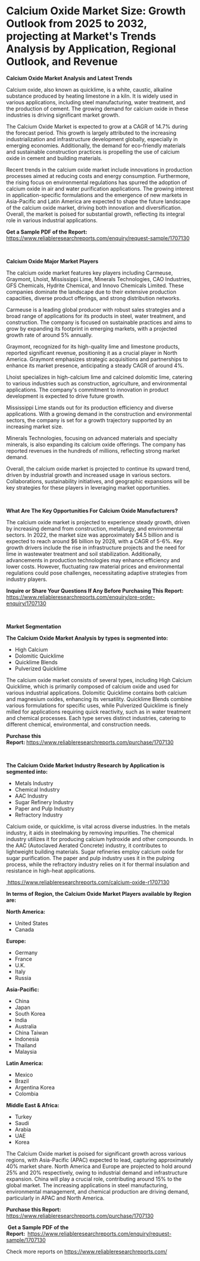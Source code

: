 <p><h1>Calcium Oxide Market Size: Growth Outlook from 2025 to 2032, projecting at Market's Trends Analysis by Application, Regional Outlook, and Revenue</h1></p><p><strong>Calcium Oxide Market Analysis and Latest Trends</strong></p>
<p><p>Calcium oxide, also known as quicklime, is a white, caustic, alkaline substance produced by heating limestone in a kiln. It is widely used in various applications, including steel manufacturing, water treatment, and the production of cement. The growing demand for calcium oxide in these industries is driving significant market growth.</p><p>The Calcium Oxide Market is expected to grow at a CAGR of 14.7% during the forecast period. This growth is largely attributed to the increasing industrialization and infrastructure development globally, especially in emerging economies. Additionally, the demand for eco-friendly materials and sustainable construction practices is propelling the use of calcium oxide in cement and building materials.</p><p>Recent trends in the calcium oxide market include innovations in production processes aimed at reducing costs and energy consumption. Furthermore, the rising focus on environmental regulations has spurred the adoption of calcium oxide in air and water purification applications. The growing interest in application-specific formulations and the emergence of new markets in Asia-Pacific and Latin America are expected to shape the future landscape of the calcium oxide market, driving both innovation and diversification. Overall, the market is poised for substantial growth, reflecting its integral role in various industrial applications.</p></p>
<p><strong>Get a Sample PDF of the Report:&nbsp;</strong> <a href="https://www.reliableresearchreports.com/enquiry/request-sample/1707130?utm_campaign=9&utm_medium=2&utm_source=Github&utm_content=ia&utm_term=30012025&utm_id=calcium-oxide">https://www.reliableresearchreports.com/enquiry/request-sample/1707130</a></p>
<p>&nbsp;</p>
<p><strong>Calcium Oxide Major Market Players</strong></p>
<p><p>The calcium oxide market features key players including Carmeuse, Graymont, Lhoist, Mississippi Lime, Minerals Technologies, CAO Industries, GFS Chemicals, Hydrite Chemical, and Innovo Chemicals Limited. These companies dominate the landscape due to their extensive production capacities, diverse product offerings, and strong distribution networks.</p><p>Carmeuse is a leading global producer with robust sales strategies and a broad range of applications for its products in steel, water treatment, and construction. The company is focused on sustainable practices and aims to grow by expanding its footprint in emerging markets, with a projected growth rate of around 5% annually.</p><p>Graymont, recognized for its high-quality lime and limestone products, reported significant revenue, positioning it as a crucial player in North America. Graymont emphasizes strategic acquisitions and partnerships to enhance its market presence, anticipating a steady CAGR of around 4%.</p><p>Lhoist specializes in high-calcium lime and calcined dolomitic lime, catering to various industries such as construction, agriculture, and environmental applications. The company's commitment to innovation in product development is expected to drive future growth.</p><p>Mississippi Lime stands out for its production efficiency and diverse applications. With a growing demand in the construction and environmental sectors, the company is set for a growth trajectory supported by an increasing market size.</p><p>Minerals Technologies, focusing on advanced materials and specialty minerals, is also expanding its calcium oxide offerings. The company has reported revenues in the hundreds of millions, reflecting strong market demand.</p><p>Overall, the calcium oxide market is projected to continue its upward trend, driven by industrial growth and increased usage in various sectors. Collaborations, sustainability initiatives, and geographic expansions will be key strategies for these players in leveraging market opportunities.</p></p>
<p>&nbsp;</p>
<p><strong>What Are The Key Opportunities For Calcium Oxide Manufacturers?</strong></p>
<p><p>The calcium oxide market is projected to experience steady growth, driven by increasing demand from construction, metallurgy, and environmental sectors. In 2022, the market size was approximately $4.5 billion and is expected to reach around $6 billion by 2028, with a CAGR of 5-6%. Key growth drivers include the rise in infrastructure projects and the need for lime in wastewater treatment and soil stabilization. Additionally, advancements in production technologies may enhance efficiency and lower costs. However, fluctuating raw material prices and environmental regulations could pose challenges, necessitating adaptive strategies from industry players.</p></p>
<p><strong>Inquire or Share Your Questions If Any Before Purchasing This Report:</strong> <a href="https://www.reliableresearchreports.com/enquiry/pre-order-enquiry/1707130?utm_campaign=9&utm_medium=2&utm_source=Github&utm_content=ia&utm_term=30012025&utm_id=calcium-oxide">https://www.reliableresearchreports.com/enquiry/pre-order-enquiry/1707130</a></p>
<p>&nbsp;</p>
<p><strong>Market Segmentation</strong></p>
<p><strong>The Calcium Oxide Market Analysis by types is segmented into:</strong></p>
<p><ul><li>High Calcium</li><li>Dolomitic Quicklime</li><li>Quicklime Blends</li><li>Pulverized Quicklime</li></ul></p>
<p><p>The calcium oxide market consists of several types, including High Calcium Quicklime, which is primarily composed of calcium oxide and used for various industrial applications. Dolomitic Quicklime contains both calcium and magnesium oxides, enhancing its versatility. Quicklime Blends combine various formulations for specific uses, while Pulverized Quicklime is finely milled for applications requiring quick reactivity, such as in water treatment and chemical processes. Each type serves distinct industries, catering to different chemical, environmental, and construction needs.</p></p>
<p><strong>Purchase this Report:&nbsp;</strong><a href="https://www.reliableresearchreports.com/purchase/1707130?utm_campaign=9&utm_medium=2&utm_source=Github&utm_content=ia&utm_term=30012025&utm_id=calcium-oxide">https://www.reliableresearchreports.com/purchase/1707130</a></p>
<p>&nbsp;</p>
<p><strong>The Calcium Oxide Market Industry Research by Application is segmented into:</strong></p>
<p><ul><li>Metals Industry</li><li>Chemical Industry</li><li>AAC Industry</li><li>Sugar Refinery Industry</li><li>Paper and Pulp Industry</li><li>Refractory Industry</li></ul></p>
<p><p>Calcium oxide, or quicklime, is vital across diverse industries. In the metals industry, it aids in steelmaking by removing impurities. The chemical industry utilizes it for producing calcium hydroxide and other compounds. In the AAC (Autoclaved Aerated Concrete) industry, it contributes to lightweight building materials. Sugar refineries employ calcium oxide for sugar purification. The paper and pulp industry uses it in the pulping process, while the refractory industry relies on it for thermal insulation and resistance in high-heat applications.</p></p>
<p><a href="https://www.reliableresearchreports.com/calcium-oxide-r1707130?utm_campaign=9&utm_medium=2&utm_source=Github&utm_content=ia&utm_term=30012025&utm_id=calcium-oxide">&nbsp;https://www.reliableresearchreports.com/calcium-oxide-r1707130</a></p>
<p><strong>In terms of Region, the Calcium Oxide Market Players available by Region are:</strong></p>
<p>
    <p> <strong> North America: </strong>
        <ul>
            <li>United States</li>
            <li>Canada</li>
        </ul>
        </p> 
    <p> <strong> Europe: </strong>
        <ul>
            <li>Germany</li>
            <li>France</li>
            <li>U.K.</li>
            <li>Italy</li>
            <li>Russia</li>
        </ul>
        </p> 
    <p> <strong> Asia-Pacific: </strong>
        <ul>
            <li>China</li>
            <li>Japan</li>
            <li>South Korea</li>
            <li>India</li>
            <li>Australia</li>
            <li>China Taiwan</li>
            <li>Indonesia</li>
            <li>Thailand</li>
            <li>Malaysia</li>
        </ul>
        </p> 
    <p> <strong> Latin America: </strong>
        <ul>
            <li>Mexico</li>
            <li>Brazil</li>
            <li>Argentina Korea</li>
            <li>Colombia</li>
        </ul>
        </p> 
    <p> <strong> Middle East & Africa: </strong>
        <ul>
            <li>Turkey</li>
            <li>Saudi</li>
            <li>Arabia</li>
            <li>UAE</li>
            <li>Korea</li>
        </ul>
    </p>
    </p>
<p><p>The Calcium Oxide market is poised for significant growth across various regions, with Asia-Pacific (APAC) expected to lead, capturing approximately 40% market share. North America and Europe are projected to hold around 25% and 20% respectively, owing to industrial demand and infrastructure expansion. China will play a crucial role, contributing around 15% to the global market. The increasing applications in steel manufacturing, environmental management, and chemical production are driving demand, particularly in APAC and North America.</p></p>
<p><strong>Purchase this Report: </strong><a href="https://www.reliableresearchreports.com/purchase/1707130?utm_campaign=9&utm_medium=2&utm_source=Github&utm_content=ia&utm_term=30012025&utm_id=calcium-oxide">https://www.reliableresearchreports.com/purchase/1707130</a></p>
<p>&nbsp;<strong>Get a Sample PDF of the Report:&nbsp;&nbsp;</strong><a href="https://www.reliableresearchreports.com/enquiry/request-sample/1707130?utm_campaign=9&utm_medium=2&utm_source=Github&utm_content=ia&utm_term=30012025&utm_id=calcium-oxide">https://www.reliableresearchreports.com/enquiry/request-sample/1707130</a></p>
<p><strong></strong></p>
<p>Check more reports on <a href="https://www.reliableresearchreports.com/?utm_campaign=9&utm_medium=2&utm_source=Github&utm_content=ia&utm_term=30012025&utm_id=calcium-oxide">https://www.reliableresearchreports.com/</a></p>